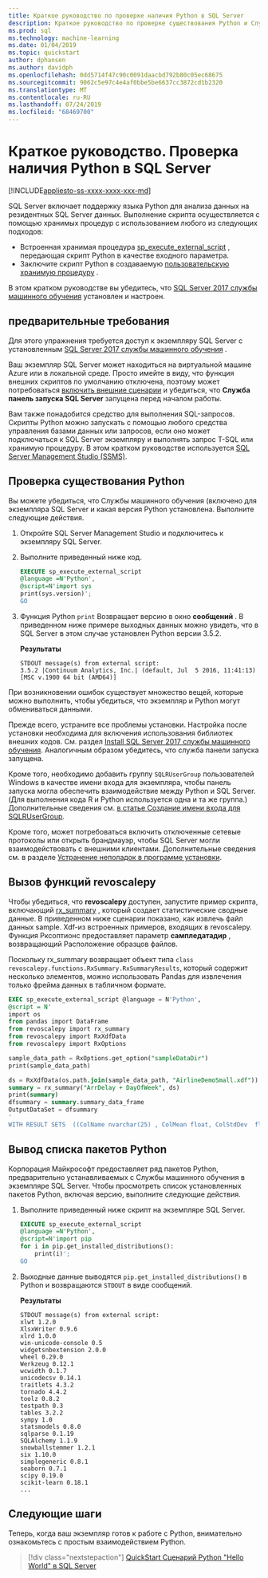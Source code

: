 ```yaml
---
title: Краткое руководство по проверке наличия Python в SQL Server
description: Краткое руководство по проверке существования Python и Службы машинного обучения в SQL Server.
ms.prod: sql
ms.technology: machine-learning
ms.date: 01/04/2019
ms.topic: quickstart
author: dphansen
ms.author: davidph
ms.openlocfilehash: 0dd5714f47c90c0091daacbd792b80c05ec68675
ms.sourcegitcommit: 9062c5e97c4e4af0bbe5be6637cc3872cd1b2320
ms.translationtype: MT
ms.contentlocale: ru-RU
ms.lasthandoff: 07/24/2019
ms.locfileid: "68469700"
---
```

# <a name="quickstart-verify-python-exists-in-sql-server"></a>Краткое руководство. Проверка наличия Python в SQL Server 
[!INCLUDE[appliesto-ss-xxxx-xxxx-xxx-md](../../includes/appliesto-ss-xxxx-xxxx-xxx-md.md)]

SQL Server включает поддержку языка Python для анализа данных на резидентных SQL Server данных. Выполнение скрипта осуществляется с помощью хранимых процедур с использованием любого из следующих подходов:

+ Встроенная хранимая процедура [sp_execute_external_script](https://docs.microsoft.com/sql/relational-databases/system-stored-procedures/sp-execute-external-script-transact-sql) , передающая скрипт Python в качестве входного параметра.
+ Заключите скрипт Python в создаваемую [пользовательскую хранимую процедуру](sqldev-in-database-r-for-sql-developers.md) .

В этом кратком руководстве вы убедитесь, что [SQL Server 2017 службы машинного обучения](../what-is-sql-server-machine-learning.md) установлен и настроен.

## <a name="prerequisites"></a>предварительные требования

Для этого упражнения требуется доступ к экземпляру SQL Server с установленным [SQL Server 2017 службы машинного обучения](../install/sql-machine-learning-services-windows-install.md) .

Ваш экземпляр SQL Server может находиться на виртуальной машине Azure или в локальной среде. Просто имейте в виду, что функция внешних скриптов по умолчанию отключена, поэтому может потребоваться [включить внешние сценарии](../install/sql-machine-learning-services-windows-install.md#bkmk_enableFeature) и убедиться, что **Служба панель запуска SQL Server** запущена перед началом работы.

Вам также понадобится средство для выполнения SQL-запросов. Скрипты Python можно запускать с помощью любого средства управления базами данных или запросов, если оно может подключаться к SQL Server экземпляру и выполнять запрос T-SQL или хранимую процедуру. В этом кратком руководстве используется [SQL Server Management Studio (SSMS)](https://docs.microsoft.com/sql/ssms/sql-server-management-studio-ssms).

## <a name="verify-python-exists"></a>Проверка существования Python

Вы можете убедиться, что Службы машинного обучения (включено для экземпляра SQL Server и какая версия Python установлена. Выполните следующие действия.

1. Откройте SQL Server Management Studio и подключитесь к экземпляру SQL Server.

2. Выполните приведенный ниже код. 

    ```SQL
    EXECUTE sp_execute_external_script
    @language =N'Python',
    @script=N'import sys
    print(sys.version)';
    GO
    ```

3. Функция Python `print` Возвращает версию в окно **сообщений** . В приведенном ниже примере выходных данных можно увидеть, что в SQL Server в этом случае установлен Python версии 3.5.2.

    **Результаты**

    ```text
    STDOUT message(s) from external script: 
    3.5.2 |Continuum Analytics, Inc.| (default, Jul  5 2016, 11:41:13) [MSC v.1900 64 bit (AMD64)]
    ```

При возникновении ошибок существует множество вещей, которые можно выполнить, чтобы убедиться, что экземпляр и Python могут обмениваться данными.

Прежде всего, устраните все проблемы установки. Настройка после установки необходима для включения использования библиотек внешних кодов. См. раздел [Install SQL Server 2017 службы машинного обучения](../install/sql-machine-learning-services-windows-install.md). Аналогичным образом убедитесь, что служба панели запуска запущена.

Кроме того, необходимо добавить группу `SQLRUserGroup` пользователей Windows в качестве имени входа для экземпляра, чтобы панель запуска могла обеспечить взаимодействие между Python и SQL Server. (Для выполнения кода R и Python используется одна и та же группа.) Дополнительные сведения см. [в статье Создание имени входа для SQLRUserGroup](../security/create-a-login-for-sqlrusergroup.md).

Кроме того, может потребоваться включить отключенные сетевые протоколы или открыть брандмауэр, чтобы SQL Server могли взаимодействовать с внешними клиентами. Дополнительные сведения см. в разделе [Устранение неполадок в программе установки](../common-issues-external-script-execution.md).

## <a name="call-revoscalepy-functions"></a>Вызов функций revoscalepy

Чтобы убедиться, что **revoscalepy** доступен, запустите пример скрипта, включающий [rx_summary](https://docs.microsoft.com/machine-learning-server/python-reference/revoscalepy/rx-summary) , который создает статистические сводные данные. В приведенном ниже сценарии показано, как извлечь файл данных sample. Xdf-из встроенных примеров, входящих в revoscalepy. Функция Рксоптионс предоставляет параметр **сампледатадир** , возвращающий Расположение образцов файлов.

Поскольку rx_summary возвращает объект типа `class revoscalepy.functions.RxSummary.RxSummaryResults`, который содержит несколько элементов, можно использовать Pandas для извлечения только фрейма данных в табличном формате.

```sql
EXEC sp_execute_external_script @language = N'Python', 
@script = N'
import os
from pandas import DataFrame
from revoscalepy import rx_summary
from revoscalepy import RxXdfData
from revoscalepy import RxOptions

sample_data_path = RxOptions.get_option("sampleDataDir")
print(sample_data_path)

ds = RxXdfData(os.path.join(sample_data_path, "AirlineDemoSmall.xdf"))
summary = rx_summary("ArrDelay + DayOfWeek", ds)
print(summary)
dfsummary = summary.summary_data_frame
OutputDataSet = dfsummary
'
WITH RESULT SETS  ((ColName nvarchar(25) , ColMean float, ColStdDev  float, ColMin  float,   ColMax  float, Col_ValidObs  float, Col_MissingObs int))
```

## <a name="list-python-packages"></a>Вывод списка пакетов Python

Корпорация Майкрософт предоставляет ряд пакетов Python, предварительно устанавливаемых с Службы машинного обучения в экземпляре SQL Server. Чтобы просмотреть список установленных пакетов Python, включая версию, выполните следующие действия.

1. Выполните приведенный ниже скрипт на экземпляре SQL Server.

    ```SQL
    EXECUTE sp_execute_external_script
    @language =N'Python',
    @script=N'import pip
    for i in pip.get_installed_distributions():
        print(i)';
    GO
    ```

2. Выходные данные выводятся `pip.get_installed_distributions()` в Python и возвращаются `STDOUT` в виде сообщений.

    **Результаты**

    ```text
    STDOUT message(s) from external script: 
    xlwt 1.2.0
    XlsxWriter 0.9.6
    xlrd 1.0.0
    win-unicode-console 0.5
    widgetsnbextension 2.0.0
    wheel 0.29.0
    Werkzeug 0.12.1
    wcwidth 0.1.7
    unicodecsv 0.14.1
    traitlets 4.3.2
    tornado 4.4.2
    toolz 0.8.2
    testpath 0.3
    tables 3.2.2
    sympy 1.0
    statsmodels 0.8.0
    sqlparse 0.1.19
    SQLAlchemy 1.1.9
    snowballstemmer 1.2.1
    six 1.10.0
    simplegeneric 0.8.1
    seaborn 0.7.1
    scipy 0.19.0
    scikit-learn 0.18.1
    ...
    ```

## <a name="next-steps"></a>Следующие шаги

Теперь, когда ваш экземпляр готов к работе с Python, внимательно ознакомьтесь с простым взаимодействием Python.

> [!div class="nextstepaction"]
> [QuickStart Сценарий Python "Hello World" в SQL Server](quickstart-python-run-using-t-sql.md)
